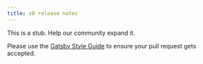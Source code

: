 ```yaml
---
title: v0 release notes
---
```


This is a stub. Help our community expand it.

Please use the [Gatsby Style Guide](/docs/gatsby-style-guide/) to ensure your
pull request gets accepted.

